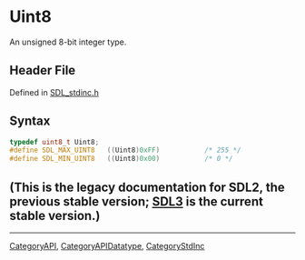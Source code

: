 # Uint8

An unsigned 8-bit integer type.

## Header File

Defined in [SDL_stdinc.h](https://github.com/libsdl-org/SDL/blob/SDL2/include/SDL_stdinc.h)

## Syntax

```c
typedef uint8_t Uint8;
#define SDL_MAX_UINT8   ((Uint8)0xFF)           /* 255 */
#define SDL_MIN_UINT8   ((Uint8)0x00)           /* 0 */
```

## (This is the legacy documentation for SDL2, the previous stable version; [SDL3](https://wiki.libsdl.org/SDL3/) is the current stable version.)



----
[CategoryAPI](CategoryAPI), [CategoryAPIDatatype](CategoryAPIDatatype), [CategoryStdInc](CategoryStdInc)

